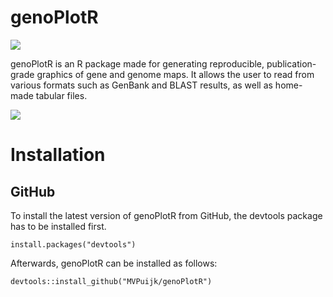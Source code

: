 # genoPlotR

<p align="left"><img src="https://genoplotr.r-forge.r-project.org/img/genoplotr_logo.png" /></p>

genoPlotR is an R package made for generating reproducible, publication-grade 
graphics of gene and genome maps. It allows the user to read from various 
formats such as GenBank and BLAST results, as well as home-made tabular files.

<p align="left"><img src="https://genoplotr.r-forge.r-project.org/img/barto_multiseg.png" /></p>

# Installation

## GitHub

To install the latest version of genoPlotR from GitHub, the devtools package
has to be installed first.

    install.packages("devtools")
    
Afterwards, genoPlotR can be installed as follows:

    devtools::install_github("MVPuijk/genoPlotR")


